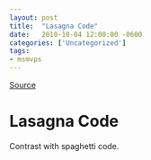 ```yaml
---
layout: post
title:  "Lasagna Code"
date:   2010-10-04 12:00:00 -0600
categories: ['Uncategorized']
tags:
- msmvps
---
```

[Source](http://blogs.msmvps.com/peterritchie/2010/10/05/lasagna-code/ "Permalink to Lasagna Code")

# Lasagna Code
Contrast with spaghetti code.

